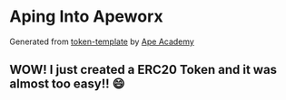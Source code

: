 # Aping Into Apeworx

Generated from [token-template](https://github.com/ApeAcademy/token-template) by [Ape Academy](academy.apeworx.io)

## WOW! I just created a ERC20 Token and it was almost too easy!!  :smile: 
